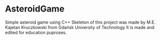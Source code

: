 # AsteroidGame
Simple asteroid game using C++
Skeleton of this project was made by M.E. Kajetan Kruczkowski from Gdańsk University of Technology
It is made and edited for education puproses.
